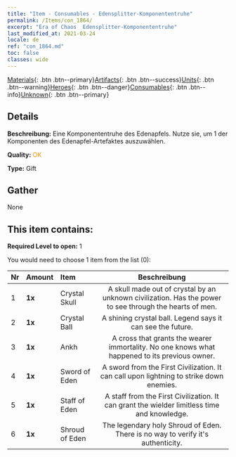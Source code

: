 ```yaml
---
title: "Item - Consumables - Edensplitter-Komponententruhe"
permalink: /Items/con_1864/
excerpt: "Era of Chaos  Edensplitter-Komponententruhe"
last_modified_at: 2021-03-24
locale: de
ref: "con_1864.md"
toc: false
classes: wide
---
```

 [Materials](/de/Items/){: .btn .btn--primary}[Artifacts](/de/Items/Artifacts/){: .btn .btn--success}[Units](/de/Items/Units/){: .btn .btn--warning}[Heroes](/de/Items/Heroes/){: .btn .btn--danger}[Consumables](/de/Items/Consumables/){: .btn .btn--info}[Unknown](/de/Items/Unknown/){: .btn .btn--primary}

## Details
 **Beschreibung:** Eine Komponententruhe des Edenapfels. Nutze sie, um 1 der Komponenten des Edenapfel-Artefaktes auszuwählen.

 **Quality:** <span style="color: #FF8C00">OK</span>

 **Type:** Gift

## Gather

  None

## This item contains:

 **Required Level to open:** 1

 You would need to choose 1 item from the list (0):

  | Nr | Amount |     Item    | Beschreibung |
  |:---|:-------|:------------|:-----------:|
  | 1 |  **1x** | Crystal Skull | A skull made out of crystal by an unknown civilization. Has the power to see through the hearts of men.  | 
  | 2 |  **1x** | Crystal Ball | A shining crystal ball. Legend says it can see the future.  | 
  | 3 |  **1x** | Ankh | A cross that grants the wearer immortality. No one knows what happened to its previous owner.  | 
  | 4 |  **1x** | Sword of Eden | A sword from the First Civilization. It can call upon lightning to strike down enemies.  | 
  | 5 |  **1x** | Staff of Eden | A staff from the First Civilization. It can grant the wielder limitless time and knowledge.  | 
  | 6 |  **1x** | Shroud of Eden | The legendary holy Shroud of Eden. There is no way to verify it's authenticity.  | 
